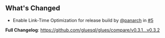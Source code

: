 ## What's Changed
* Enable Link-Time Optimization for release build by [@panarch](https://github.com/panarch) in [#5](https://github.com/gluesql/glues/pull/5)


**Full Changelog**: https://github.com/gluesql/glues/compare/v0.3.1...v0.3.2
